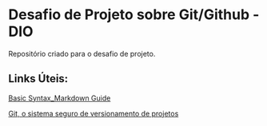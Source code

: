 # Desafio de Projeto sobre Git/Github - DIO
Repositório criado para o desafio de projeto.

## Links Úteis:
[Basic Syntax_Markdown Guide](https://www.markdownguide.org/basic-syntax)

[Git, o sistema seguro de versionamento de projetos](https://www.hostgator.com.br/blog/git-o-sistema-de-controle/)
